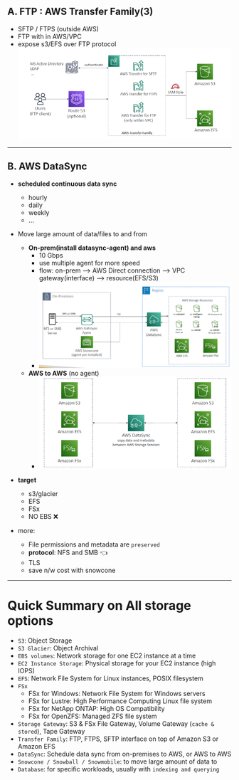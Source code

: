 ## A. FTP : AWS Transfer Family(3)
- SFTP / FTPS (outside AWS) 
- FTP with in AWS/VPC
- expose s3/EFS over FTP protocol
![img.png](../99_img/storage/img.png)

---
## B. AWS DataSync
- **scheduled continuous data sync**
  - hourly
  - daily 
  - weekly 
  - ...
  
- Move large amount of data/files to and from 
  - **On-prem(install datasync-agent) and aws** 
    - 10 Gbps
    - use multiple agent for more speed
    - flow: on-prem  --> AWS Direct connection --> VPC gateway(interface) --> resource(EFS/S3)
    - ![img_1.png](../99_img/storage/img_1.png)
  - **AWS to AWS** (no agent)
    - ![img_2.png](../99_img/storage/img_2.png)
  
- **target**
  - s3/glacier
  - EFS 
  - FSx
  - NO EBS :x:

- more:
  - File permissions and metadata are `preserved`
  - **protocol**: NFS and SMB :point_left:
  - TLS
  - save n/w cost with snowcone

---

# Quick Summary on All storage options
- `S3`: Object Storage
- `S3 Glacier`: Object Archival
- `EBS volumes`: Network storage for one EC2 instance at a time
- `EC2 Instance Storage`: Physical storage for your EC2 instance (high IOPS)
- `EFS`: Network File System for Linux instances, POSIX filesystem
- `FSx`
  - FSx for Windows: Network File System for Windows servers
  - FSx for Lustre: High Performance Computing Linux file system
  - FSx for NetApp ONTAP: High OS Compatibility
  - FSx for OpenZFS: Managed ZFS file system
- `Storage Gateway`: S3 & FSx File Gateway, Volume Gateway (`cache & stored`), Tape Gateway
- `Transfer Family`: FTP, FTPS, SFTP interface on top of Amazon S3 or Amazon EFS
- `DataSync`: Schedule data sync from on-premises to AWS, or AWS to AWS
- `Snowcone / Snowball / Snowmobile`: to move large amount of data to
- `Database`: for specific workloads, usually with `indexing and querying`